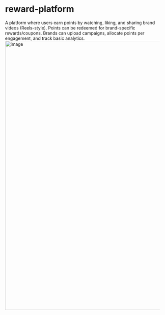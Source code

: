 # reward-platform
A platform where users earn points by watching, liking, and sharing brand videos (Reels-style). Points can be redeemed for brand-specific rewards/coupons. Brands can upload campaigns, allocate points per engagement, and track basic analytics.
<img width="1833" height="876" alt="image" src="https://github.com/user-attachments/assets/54c7d570-d7f0-48ee-90a4-0833b8f863fc" />
